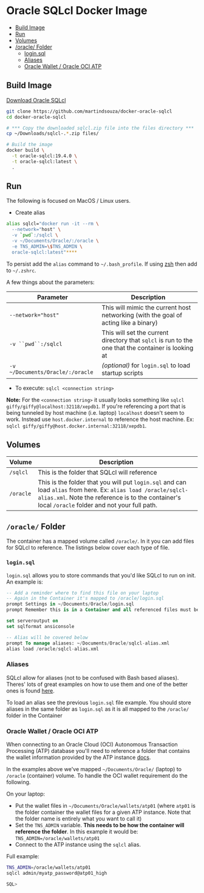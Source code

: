 # Oracle SQLcl Docker Image

- [Build Image](#build-image)
- [Run](#run)
- [Volumes](#volumes)
- [/oracle/ Folder](#oracle-folder)
  - [login.sql](#loginsql)
  - [Aliases](#aliases)
  - [Oracle Wallet / Oracle OCI ATP](#oracle-wallet--oracle-oci-atp)


## Build Image

[Download Oracle SQLcl](http://www.oracle.com/technetwork/developer-tools/sqlcl/downloads/index.html)

```bash
git clone https://github.com/martindsouza/docker-oracle-sqlcl
cd docker-oracle-sqlcl

# *** Copy the downloaded sqlcl.zip file into the files directory ***
cp ~/Downloads/sqlcl-.*.zip files/

# Build the image
docker build \
  -t oracle-sqlcl:19.4.0 \
  -t oracle-sqlcl:latest \
  .
```

## Run

The following is focused on MacOS / Linux users.

- Create alias

```bash
alias sqlcl="docker run -it --rm \
  --network="host" \
  -v `pwd`:/sqlcl \
  -v ~/Documents/Oracle/:/oracle \
  -e TNS_ADMIN=\$TNS_ADMIN \
  oracle-sqlcl:latest"****
```

To persist add the `alias` command to `~/.bash_profile`. If using [zsh](https://ohmyz.sh/) then add to `~/.zshrc`.

A few things about the parameters:


Parameter | Description
---------|----------
`--network="host"` |  This will mimic the current host networking (with the goal of acting like a binary)
`-v ``pwd``:/sqlcl` | This will set the current directory that `sqlcl` is run to the one that the container is looking at
`-v ~/Documents/Oracle/:/oracle` | _(optional)_ for `login.sql` to load startup scripts

- To execute: `sqlcl <connection string>`


**Note:** For the `<connection string>` it usually looks something like `sqlcl giffy/giffy@localhost:32118/xepdb1`. If you're referencing a port that is being tunneled by host machine (i.e. laptop) `localhost` doesn't seem to work. Instead use `host.docker.internal` to reference the host machine. Ex: `sqlcl giffy/giffy@host.docker.internal:32118/xepdb1`.

## Volumes

Volume | Description
---------|----------
`/sqlcl` | This is the folder that SQLcl will reference
`/oracle` | This is the folder that you will put `login.sql` and can load `alias` from here. Ex: `alias load /oracle/sqlcl-alias.xml`. Note the reference is to the container's local `/oracle` folder and not your full path. 


## `/oracle/` Folder

The container has a mapped volume called `/oracle/`. In it you can add files for SQLcl to reference. The listings below cover each type of file.

### `login.sql`

`login.sql` allows you to store commands that you'd like SQLcl to run on init. An example is:

```sql
-- Add a reminder where to find this file on your laptop
-- Again in the Container it's mapped to /oracle/login.sql
prompt Settings in ~/Documents/Oracle/login.sql
prompt Remember this is in a Container and all referenced files must be from Containers point of view

set serveroutput on
set sqlformat ansiconsole

-- Alias will be covered below
prompt To manage aliases: ~/Documents/Oracle/sqlcl-alias.xml
alias load /oracle/sqlcl-alias.xml
```

### Aliases

SQLcl allow for aliases (not to be confused with Bash based aliases). Theres' lots of great examples on how to use them and one of the better ones is found [here](https://mikesmithers.wordpress.com/2019/06/25/sqlcl-alias-because-you-cant-remember-everything/).

To load an alias see the previous `login.sql` file example. You should store aliases in the same folder as `login.sql` as it is all mapped to the `/oracle/` folder in the Container

### Oracle Wallet / Oracle OCI ATP

When connecting to an Oracle Cloud (OCI) Autonomous Transaction Processing (ATP) database you'll need to reference a folder that contains the wallet information provided by the ATP instance [docs](https://docs.cloud.oracle.com/iaas/Content/Database/Tasks/adbconnecting.htm). 

In the examples above we've mapped `~/Documents/Oracle/` (laptop) to `/oracle` (container) volume. To handle the OCI wallet requirement do the following.

On your laptop:

- Put the wallet files in `~/Documents/Oracle/wallets/atp01` (where `atp01` is the folder container the wallet files for a given ATP instance. Note that the folder name is entirely what you want to call it)
- Set the `TNS_ADMIN` variable. **This needs to be how the container will reference the folder**. In this example it would be: `TNS_ADMIN=/oracle/wallets/atp01`
- Connect to the ATP instance using the `sqlcl` alias.

Full example:

```bash
TNS_ADMIN=/oracle/wallets/atp01
sqlcl admin/myatp_password@atp01_high

SQL>
```